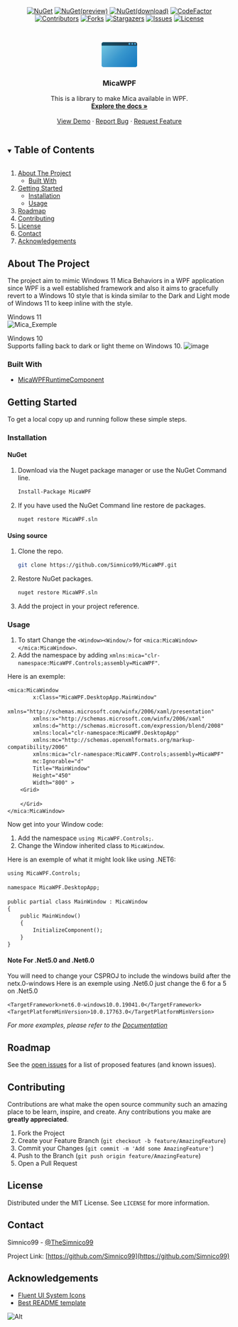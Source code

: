 <div align="center">

<a href="https://www.nuget.org/packages/MicaWPF/latest">![NuGet](https://img.shields.io/nuget/v/MicaWPF.svg?style=flat&logo=NuGet)</a>
<a href="https://www.nuget.org/packages/MicaWPF/latest/prerelease">![NuGet(preview)](https://img.shields.io/nuget/vpre/MicaWPF.svg?style=flat&logo=NuGet)</a>
<a href="https://www.nuget.org/packages/MicaWPF/">![NuGet(download)](https://img.shields.io/nuget/dt/MicaWPF.svg?style=flat&logo=NuGet)</a>
<a href="https://www.codefactor.io/repository/github/simnico99/micawpf/overview/main">![CodeFactor](https://img.shields.io/codefactor/grade/github/Simnico99/MicaWPF/main?logo=codefactor&logoColor=%23ffff)</a><br/>
<a href="https://github.com/Simnico99/MicaWPF/graphs/contributors">![Contributors](https://img.shields.io/github/contributors/Simnico99/MicaWPF?style=flat)</a>
<a href="https://github.com/Simnico99/MicaWPF/network/members">![Forks](https://img.shields.io/github/forks/Simnico99/MicaWPF?style=flat)</a>
<a href="https://github.com/Simnico99/MicaWPF/stargazers">![Stargazers](https://img.shields.io/github/stars/Simnico99/MicaWPF?style=flat)</a>
<a href="https://github.com/Simnico99/MicaWPF/issues">![Issues](https://img.shields.io/github/issues/Simnico99/MicaWPF?style=flat)</a>
<a href="https://github.com/Simnico99/MicaWPF/blob/main/LICENSE">![License](https://img.shields.io/github/license/Simnico99/MicaWPF?style=flat)</a>

</div>

<!-- PROJECT LOGO -->
<br />
<p align="center">
  <a href="https://github.com/Simnico99/MicaWPF">
    <img src="/Logo/MicaWPFLogo%20-%2080x56.png" alt="Logo" width="80" height="56">
  </a>

  <h3 align="center">MicaWPF</h3>

  <p align="center">
    This is a library to make Mica available in WPF.
    <br />
    <a href="https://github.com/Simnico99/MicaWPF/wiki"><strong>Explore the docs »</strong></a>
    <br />
    <br />
	<a href="https://github.com/Simnico99/MicaWPF/tree/main/src/MicaWPF.Demo">View Demo</a>
    ·
    <a href="https://github.com/Simnico99/MicaWPF/issues/new?template=bug_report.md&title=Bug+Report">Report Bug</a>
    ·
    <a href="https://github.com/Simnico99/MicaWPF/issues/new?template=feature_request.md&title=Feature+Request">Request Feature</a>
  </p>
</p>



<!-- TABLE OF CONTENTS -->
<details open="open">
  <summary><h2 style="display: inline-block">Table of Contents</h2></summary>
  <ol>
    <li>
      <a href="#about-the-project">About The Project</a>
      <ul>
        <li><a href="#built-with">Built With</a></li>
      </ul>
    </li>
    <li>
      <a href="#getting-started">Getting Started</a>
      <ul>
        <li><a href="#installation">Installation</a></li>
        <li><a href="#usage">Usage</a></li>
      </ul>
    </li>
    <li><a href="#roadmap">Roadmap</a></li>
    <li><a href="#contributing">Contributing</a></li>
    <li><a href="#license">License</a></li>
    <li><a href="#contact">Contact</a></li>
    <li><a href="#acknowledgements">Acknowledgements</a></li>
  </ol>
</details>



<!-- ABOUT THE PROJECT -->
## About The Project

The project aim to mimic Windows 11 Mica Behaviors in a WPF application since WPF is a well established framework and also it aims to gracefully revert to a Windows 10 style that is kinda similar to the Dark and Light mode of Windows 11 to keep inline with the style.

Windows 11<br/>
![Mica_Exemple](https://user-images.githubusercontent.com/80013536/146576610-09cdf07d-0170-4e48-b65d-6612fd7b31fb.png)

Windows 10<br/>
Supports falling back to dark or light theme on Windows 10.
![image](https://user-images.githubusercontent.com/80013536/139864645-8a48016b-e369-4c9c-9ca9-73ee7fc10a07.png)<br/>

### Built With

* [MicaWPFRuntimeComponent](https://github.com/Simnico99/MicaWPFRuntimeComponent)



<!-- GETTING STARTED -->
## Getting Started

To get a local copy up and running follow these simple steps.

### Installation

#### NuGet
1. Download via the Nuget package manager or use the NuGet Command line.
   ```sh
   Install-Package MicaWPF
   ```
2. If you have used the NuGet Command line restore de packages.
   ```sh
   nuget restore MicaWPF.sln
   ```

#### Using source
1. Clone the repo.
   ```sh
   git clone https://github.com/Simnico99/MicaWPF.git
   ```
2. Restore NuGet packages.
   ```sh
   nuget restore MicaWPF.sln
   ```
3. Add the project in your project reference.


<!-- USAGE EXAMPLES -->
### Usage

1. To start Change the `<Window><Window/>` for `<mica:MicaWindow></mica:MicaWindow>`.
2. Add the namespace by adding `xmlns:mica="clr-namespace:MicaWPF.Controls;assembly=MicaWPF"`.

Here is an exemple:
```XAML
<mica:MicaWindow  
        x:Class="MicaWPF.DesktopApp.MainWindow"
        xmlns="http://schemas.microsoft.com/winfx/2006/xaml/presentation"
        xmlns:x="http://schemas.microsoft.com/winfx/2006/xaml"
        xmlns:d="http://schemas.microsoft.com/expression/blend/2008"
        xmlns:local="clr-namespace:MicaWPF.DesktopApp"
        xmlns:mc="http://schemas.openxmlformats.org/markup-compatibility/2006"
        xmlns:mica="clr-namespace:MicaWPF.Controls;assembly=MicaWPF"
        mc:Ignorable="d"
        Title="MainWindow" 
        Height="450" 
        Width="800" >
    <Grid>

    </Grid>
</mica:MicaWindow>
```

Now get into your Window code:
1. Add the namespace `using MicaWPF.Controls;`.
2. Change the Window inherited class to `MicaWindow`.

Here is an exemple of what it might look like using .NET6:
```CSharp
using MicaWPF.Controls;

namespace MicaWPF.DesktopApp;

public partial class MainWindow : MicaWindow
{
    public MainWindow()
    {
        InitializeComponent();
    }
}

```

#### Note For .Net5.0 and .Net6.0
You will need to change your CSPROJ to include the windows build after the netx.0-windows
Here is an exemple using .Net6.0 just change the 6 for a 5 on .Net5.0
```Xaml
<TargetFramework>net6.0-windows10.0.19041.0</TargetFramework>
<TargetPlatformMinVersion>10.0.17763.0</TargetPlatformMinVersion>
```

_For more examples, please refer to the [Documentation](https://github.com/Simnico99/MicaWPF/wiki)_



<!-- ROADMAP -->
## Roadmap

See the [open issues](https://github.com/Simnico99/MicaWPF/issues) for a list of proposed features (and known issues).



<!-- CONTRIBUTING -->
## Contributing

Contributions are what make the open source community such an amazing place to be learn, inspire, and create. Any contributions you make are **greatly appreciated**.

1. Fork the Project
2. Create your Feature Branch (`git checkout -b feature/AmazingFeature`)
3. Commit your Changes (`git commit -m 'Add some AmazingFeature'`)
4. Push to the Branch (`git push origin feature/AmazingFeature`)
5. Open a Pull Request



<!-- LICENSE -->
## License

Distributed under the MIT License. See `LICENSE` for more information.



<!-- CONTACT -->
## Contact

Simnico99 - [@TheSimnico99](https://twitter.com/TheSimnico99)

Project Link: [https://github.com/Simnico99](https://github.com/Simnico99)



<!-- ACKNOWLEDGEMENTS -->
## Acknowledgements

* [Fluent UI System Icons](https://github.com/microsoft/fluentui-system-icons)
* [Best README template](https://github.com/othneildrew/Best-README-Template)

![Alt](https://repobeats.axiom.co/api/embed/756130021d85947f6cd1d56b08c1f7b358e5d3a5.svg "Repobeats analytics image")

